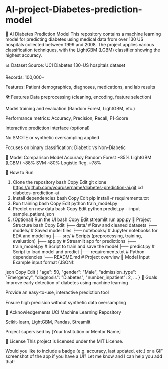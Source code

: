 # AI-project-Diabetes-prediction-model
🧠 AI Diabetes Prediction Model
This repository contains a machine learning model for predicting diabetes using medical data from over 130 US hospitals collected between 1999 and 2008. The project applies various classification techniques, with the LightGBM (LGBM) classifier showing the highest accuracy.

📊 Dataset
Source: UCI Diabetes 130-US hospitals dataset

Records: 100,000+

Features: Patient demographics, diagnoses, medications, and lab results

🛠️ Features
Data preprocessing (cleaning, encoding, feature selection)

Model training and evaluation (Random Forest, LightGBM, etc.)

Performance metrics: Accuracy, Precision, Recall, F1-Score

Interactive prediction interface (optional)

No SMOTE or synthetic oversampling applied

Focuses on binary classification: Diabetic vs Non-Diabetic

🧪 Model Comparison
Model	Accuracy
Random Forest	~85%
LightGBM (LGBM)	~88%
SVM	~80%
Logistic Reg.	~78%

🚀 How to Run
1. Clone the repository
bash
Copy
Edit
git clone https://github.com/yourusername/diabetes-prediction-ai.git
cd diabetes-prediction-ai
2. Install dependencies
bash
Copy
Edit
pip install -r requirements.txt
3. Run training
bash
Copy
Edit
python train_model.py
4. Predict on new data
bash
Copy
Edit
python predict.py --input sample_patient.json
5. (Optional) Run the UI
bash
Copy
Edit
streamlit run app.py
📁 Project Structure
bash
Copy
Edit
├── data/               # Raw and cleaned datasets
├── models/             # Saved model files
├── notebooks/          # Jupyter notebooks for EDA and modeling
├── src/                # Scripts (preprocessing, training, evaluation)
├── app.py              # Streamlit app for predictions
├── train_model.py      # Script to train and save the model
├── predict.py          # Script to load model and predict
├── requirements.txt    # Python dependencies
└── README.md           # Project overview
🧠 Model Input
Example input format (JSON):

json
Copy
Edit
{
  "age": 50,
  "gender": "Male",
  "admission_type": "Emergency",
  "diagnosis": "Diabetes",
  "number_inpatient": 2,
  ...
}
📌 Goals
Improve early detection of diabetes using machine learning

Provide an easy-to-use, interactive prediction tool

Ensure high precision without synthetic data oversampling

🙌 Acknowledgements
UCI Machine Learning Repository

Scikit-learn, LightGBM, Pandas, Streamlit

Project supervised by [Your Institution or Mentor Name]

📜 License
This project is licensed under the MIT License.

Would you like to include a badge (e.g. accuracy, last updated, etc.) or a GIF screenshot of the app if you have a UI? Let me know and I can help you add that!
